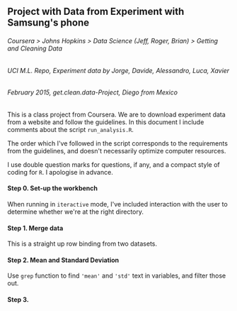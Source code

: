 ## Project with Data from Experiment with Samsung's phone
###### Coursera > Johns Hopkins > Data Science (*Jeff*, Roger, Brian) > Getting and Cleaning Data
###### UCI M.L. Repo, Experiment data by Jorge, Davide, Alessandro, Luca, Xavier
###### February 2015, get.clean.data-Project, Diego from Mexico

This is a class project from Coursera.  We are to download experiment data from a website and follow the guidelines.  In this document I include comments about the script `run_analysis.R`.  

The order which I've followed in the script corresponds to the requirements from the guidelines, and doesn't necessarily optimize computer resources. 

I use double question marks for questions, if any, and a compact style of coding for `R`.  I apologise in advance.

#### Step 0. Set-up the workbench
When running in `iteractive` mode, I've included interaction with the user to determine whether we're at the right directory.

#### Step 1.  Merge data
This is a straight up row binding from two datasets. 

#### Step 2.  Mean and Standard Deviation
Use `grep` function to find `'mean'` and `'std'` text in variables, and filter those out. 

#### Step 3. 






